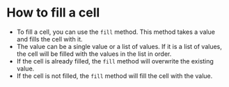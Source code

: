 # How to fill a cell
- To fill a cell, you can use the `fill` method. This method takes a value and fills the cell with it.
- The value can be a single value or a list of values. If it is a list of values, the cell will be filled with the values in the list in order.
- If the cell is already filled, the `fill` method will overwrite the existing value.
- If the cell is not filled, the `fill` method will fill the cell with the value.